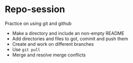 # Repo-session
Practice on using git and github
- Make a directory and include an non-empty README
- Add directories and files to got, commit and push them
- Create and work on different branches
- Use `git pull` 
- Merge and resolve merge conflicts
